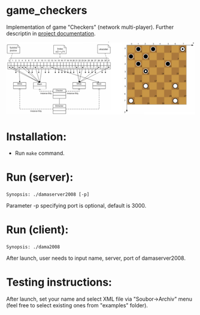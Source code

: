 # game_checkers

Implementation of game "Checkers" (network multi-player). Further descriptin in [project documentation](https://github.com/xbendl/game_checkers/blob/master/documentation.pdf).

![GUI](https://github.com/xbendl/game_checkers/blob/master/figx.png)

Installation:
=====
- Run `make` command.

Run (server):
=====
```Synopsis: ./damaserver2008 [-p]```

Parameter -p specifying port is optional, default is 3000.

Run (client):
=====
```Synopsis: ./dama2008```

After launch, user needs to input name, server, port of damaserver2008.

Testing instructions:
=====
After launch, set your name and select XML file via "Soubor->Archiv" menu (feel free to select existing ones from "examples" folder). 

